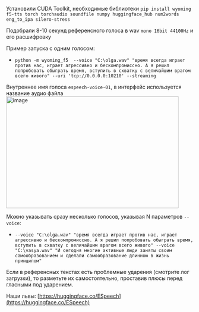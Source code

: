 Установили CUDA Toolkit, необходимые библиотеки `pip install wyoming f5-tts torch torchaudio soundfile numpy huggingface_hub num2words eng_to_ipa silero-stress` 

Подобрали 8-10 секунд референсного голоса в wav `mono 16bit 44100Hz` и его расшифровку

Пример запуска c одним голосом:
- `python -m wyoming_f5  --voice "C:\olga.wav" "время всегда играет против нас, играет агрессивно и бескомпромиссно. А я решил попробовать обыграть время, вступить в схватку с величайшим врагом всего живого" --uri 'tcp://0.0.0.0:10210' --streaming`

Внутреннее имя голоса `espeech-voice-01`, в интерфейс используется название аудио файла
<img width="464" height="301" alt="image" src="https://github.com/user-attachments/assets/b8a71a49-50cf-4b17-b2f8-bc7b84c9df0d" />


Можно указывать сразу несколько голосов, указывая N параметров `--voice`:
- `--voice "C:\olga.wav" "время всегда играет против нас, играет агрессивно и бескомпромиссно. А я решил попробовать обыграть время, вступить в схватку с величайшим врагом всего живого" --voice "C:\vasya.wav" "И сегодня многие активные люди заняты своим самообразованием и сделали самообразование длинною в жизнь принципом"`

Если в референсных текстах есть проблемные ударения (смотрите лог загрузки), то разметьте их самостоятельно, проставив плюсы перед гласными под ударением.

Наши львы: [https://huggingface.co/ESpeech](https://huggingface.co/ESpeech)

